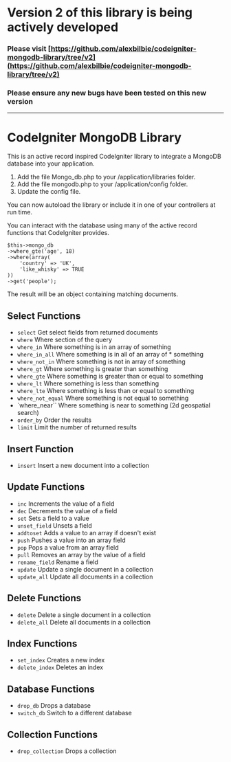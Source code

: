 # Version 2 of this library is being actively developed

### Please visit [https://github.com/alexbilbie/codeigniter-mongodb-library/tree/v2](https://github.com/alexbilbie/codeigniter-mongodb-library/tree/v2)

### Please ensure any new bugs have been tested on this new version

---

# CodeIgniter MongoDB Library

This is an active record inspired CodeIgniter library to integrate a MongoDB database into your application.

1. Add the file Mongo_db.php to your /application/libraries folder.
2. Add the file mongodb.php to your /application/config folder.
3. Update the config file.

You can now autoload the library or include it in one of your controllers at run time.

You can interact with the database using many of the active record functions that CodeIgniter provides.

	$this->mongo_db
	->where_gte('age', 18)
	->where(array(
		'country' => 'UK',
		'like_whisky' => TRUE
	))
	->get('people');
	
The result will be an object containing matching documents.

## Select Functions

* `select`					Get select fields from returned documents
* `where`						Where section of the query
* `where_in`					Where something is in an array of something
* `where_in_all`			Where something is in all of an array of * something
* `where_not_in`			Where something is not in array of something
* `where_gt`					Where something is greater than something
* `where_gte`				Where something is greater than or equal to something
* `where_lt`					Where something is less than something
* `where_lte`				Where something is less than or equal to something
* `where_not_equal`		Where something is not equal to something
* `where_near``				Where something is near to something (2d geospatial search)
* `order_by`					Order the results
* `limit`						Limit the number of returned results

## Insert Function

* `insert`					Insert a new document into a collection

## Update Functions

* `inc`						Increments the value of a field
* `dec`						Decrements the value of a field
* `set`						Sets a field to a value
* `unset_field`				Unsets a field
* `addtoset`					Adds a value to an array if doesn't exist
* `push`						Pushes a value into an array field
* `pop`						Pops a value from an array field
* `pull`						Removes an array by the value of a field
* `rename_field`			Rename a field
* `update`					Update a single document in a collection
* `update_all`				Update all documents in a collection

## Delete Functions

* `delete`					Delete a single document in a collection
* `delete_all`				Delete all documents in a collection

## Index Functions

* `set_index`				Creates a new index
* `delete_index`			Deletes an index

## Database Functions

* `drop_db`					Drops a database
* `switch_db`				Switch to a different database

## Collection Functions

* `drop_collection`		Drops a collection